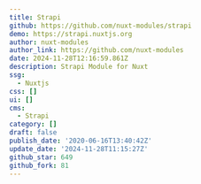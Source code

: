```yaml
---
title: Strapi
github: https://github.com/nuxt-modules/strapi
demo: https://strapi.nuxtjs.org
author: nuxt-modules
author_link: https://github.com/nuxt-modules
date: 2024-11-28T12:16:59.861Z
description: Strapi Module for Nuxt
ssg:
  - Nuxtjs
css: []
ui: []
cms:
  - Strapi
category: []
draft: false
publish_date: '2020-06-16T13:40:42Z'
update_date: '2024-11-28T11:15:27Z'
github_star: 649
github_fork: 81
---
```

